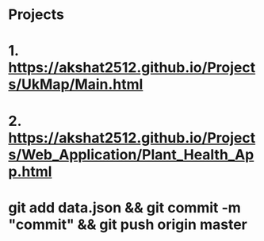 # Projects
# 1. https://akshat2512.github.io/Projects/UkMap/Main.html 
# 2. https://akshat2512.github.io/Projects/Web_Application/Plant_Health_App.html
# git add data.json && git commit -m "commit" && git push origin master
